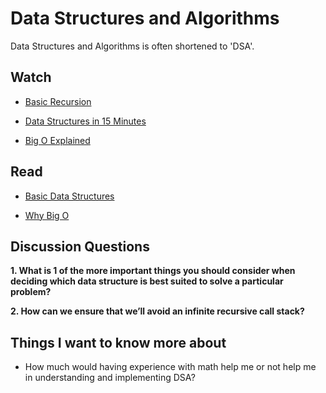# Data Structures and Algorithms

Data Structures and Algorithms is often shortened to 'DSA'.

## Watch

- [Basic Recursion](https://www.youtube.com/watch?v%3DvPEJSJMg4jY)

- [Data Structures in 15 Minutes](https://www.youtube.com/watch?v%3DsVxBVvlnJsM)

- [Big O Explained](https://www.youtube.com/watch?v%3Dv4cd1O4zkGw)

## Read

- [Basic Data Structures](https://towardsdatascience.com/8-common-data-structures-every-programmer-must-know-171acf6a1a42)

- [Why Big O](https://triplebyte.com/blog/why-you-should-learn-big-o-and-stop-hacking-your-way-through-algorithms)

## Discussion Questions

**1. What is 1 of the more important things you should consider when deciding which data structure is best suited to solve a particular problem?**

**2. How can we ensure that we’ll avoid an infinite recursive call stack?**

## Things I want to know more about

- How much would having experience with math help me or not help me in understanding and implementing DSA?
